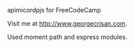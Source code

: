 apimicordpjs for FreeCodeCamp

Visit me at http://www.georgecrisan.com.

Used moment path and express modules.